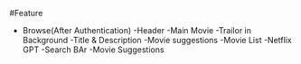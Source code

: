 #Feature
 - Browse(After Authentication)
    -Header
    -Main Movie
        -Trailor in Background
        -Title & Description
        -Movie suggestions
            -Movie List
-Netflix GPT
    -Search BAr
    -Movie Suggestions